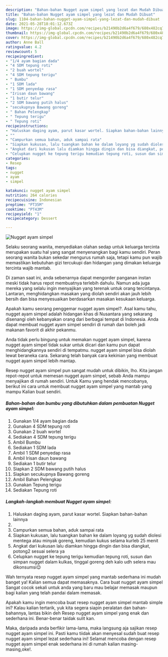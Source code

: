 ```yaml
---
description: "Bahan-bahan Nugget ayam simpel yang lezat dan Mudah Dibuat"
title: "Bahan-bahan Nugget ayam simpel yang lezat dan Mudah Dibuat"
slug: 1104-bahan-bahan-nugget-ayam-simpel-yang-lezat-dan-mudah-dibuat
date: 2021-05-28T18:01:12.673Z
image: https://img-global.cpcdn.com/recipes/b21490b2d6a4f679/680x482cq70/nugget-ayam-simpel-foto-resep-utama.jpg
thumbnail: https://img-global.cpcdn.com/recipes/b21490b2d6a4f679/680x482cq70/nugget-ayam-simpel-foto-resep-utama.jpg
cover: https://img-global.cpcdn.com/recipes/b21490b2d6a4f679/680x482cq70/nugget-ayam-simpel-foto-resep-utama.jpg
author: Anne Ball
ratingvalue: 4.2
reviewcount: 5
recipeingredient:
- "1/4 ayam bagian dada"
- "4 SDM tepung roti"
- "2 buah wortel"
- "4 SDM tepung terigu"
- " Bumbu"
- "1 SDM lada"
- "1 SDM penyedap rasa"
- "Irisan daun bawang"
- "1 butir telur"
- "2 SDM bawang putih halus"
- "secukupnya Bawang goreng"
- " Bahan Pelengkap"
- " Tepung terigu"
- " Tepung roti"
recipeinstructions:
- "Haluskan daging ayam, parut kasar wortel. Siapkan bahan-bahan lainnya"
- ""
- "Campurkan semua bahan, aduk sampai rata"
- "Siapkan kukusan, lalu tuangkan bahan ke dalam loyang yg sudah diolesi mentega atau minyak goreng, kemudian kukus selama kurleb 25 menit"
- "Angkat dari kukusan lalu diamkan hingga dingin dan bisa diangkat, potong2 sesuai selera ya"
- "Celupkan nugget ke tepung terigu kemudian tepung roti, susun dan simpan nugget dalam kulkas, tinggal goreng deh kalo udh selera mau dikonsumsi😉"
categories:
- Resep
tags:
- nugget
- ayam
- simpel

katakunci: nugget ayam simpel 
nutrition: 264 calories
recipecuisine: Indonesian
preptime: "PT35M"
cooktime: "PT43M"
recipeyield: "1"
recipecategory: Dessert

---
```



![Nugget ayam simpel](https://img-global.cpcdn.com/recipes/b21490b2d6a4f679/680x482cq70/nugget-ayam-simpel-foto-resep-utama.jpg)

Selaku seorang wanita, menyediakan olahan sedap untuk keluarga tercinta merupakan suatu hal yang sangat menyenangkan bagi kamu sendiri. Peran seorang  wanita bukan sekedar mengurus rumah saja, tetapi kamu pun wajib memastikan kebutuhan gizi tercukupi dan hidangan yang dimakan keluarga tercinta wajib mantab.

Di zaman  saat ini, anda sebenarnya dapat mengorder panganan instan meski tidak harus repot membuatnya terlebih dahulu. Namun ada juga mereka yang selalu ingin menyajikan yang terenak untuk orang tercintanya. Lantaran, menghidangkan masakan yang diolah sendiri akan jauh lebih bersih dan bisa menyesuaikan berdasarkan masakan kesukaan keluarga. 



Apakah kamu seorang penggemar nugget ayam simpel?. Asal kamu tahu, nugget ayam simpel adalah hidangan khas di Nusantara yang sekarang disenangi oleh kebanyakan orang dari berbagai tempat di Indonesia. Anda dapat membuat nugget ayam simpel sendiri di rumah dan boleh jadi makanan favorit di akhir pekanmu.

Anda tidak perlu bingung untuk memakan nugget ayam simpel, karena nugget ayam simpel tidak sukar untuk dicari dan kamu pun dapat menghidangkannya sendiri di tempatmu. nugget ayam simpel bisa diolah lewat beraneka cara. Sekarang telah banyak cara kekinian yang membuat nugget ayam simpel lebih mantap.

Resep nugget ayam simpel pun sangat mudah untuk dibikin, lho. Kita jangan repot-repot untuk memesan nugget ayam simpel, sebab Anda mampu menyajikan di rumah sendiri. Untuk Kamu yang hendak mencobanya, berikut ini cara untuk membuat nugget ayam simpel yang mantab yang mampu Kalian buat sendiri.

<!--inarticleads1-->

##### Bahan-bahan dan bumbu yang dibutuhkan dalam pembuatan Nugget ayam simpel:

1. Gunakan 1/4 ayam bagian dada
1. Gunakan 4 SDM tepung roti
1. Gunakan 2 buah wortel
1. Sediakan 4 SDM tepung terigu
1. Ambil  Bumbu
1. Sediakan 1 SDM lada
1. Ambil 1 SDM penyedap rasa
1. Ambil Irisan daun bawang
1. Sediakan 1 butir telur
1. Siapkan 2 SDM bawang putih halus
1. Siapkan secukupnya Bawang goreng
1. Ambil  Bahan Pelengkap
1. Gunakan  Tepung terigu
1. Sediakan  Tepung roti




<!--inarticleads2-->

##### Langkah-langkah membuat Nugget ayam simpel:

1. Haluskan daging ayam, parut kasar wortel. Siapkan bahan-bahan lainnya
1. 
1. Campurkan semua bahan, aduk sampai rata
1. Siapkan kukusan, lalu tuangkan bahan ke dalam loyang yg sudah diolesi mentega atau minyak goreng, kemudian kukus selama kurleb 25 menit
1. Angkat dari kukusan lalu diamkan hingga dingin dan bisa diangkat, potong2 sesuai selera ya
1. Celupkan nugget ke tepung terigu kemudian tepung roti, susun dan simpan nugget dalam kulkas, tinggal goreng deh kalo udh selera mau dikonsumsi😉




Wah ternyata resep nugget ayam simpel yang mantab sederhana ini mudah banget ya! Kalian semua dapat memasaknya. Cara buat nugget ayam simpel Sangat cocok sekali untuk anda yang baru mau belajar memasak maupun bagi kalian yang telah pandai dalam memasak.

Apakah kamu ingin mencoba buat resep nugget ayam simpel mantab simple ini? Kalau kalian tertarik, yuk kita segera siapin peralatan dan bahan-bahannya, lantas bikin deh Resep nugget ayam simpel yang enak dan sederhana ini. Benar-benar taidak sulit kan. 

Maka, daripada anda berfikir lama-lama, maka langsung aja sajikan resep nugget ayam simpel ini. Pasti kamu tiidak akan menyesal sudah buat resep nugget ayam simpel lezat sederhana ini! Selamat mencoba dengan resep nugget ayam simpel enak sederhana ini di rumah kalian masing-masing,oke!.

